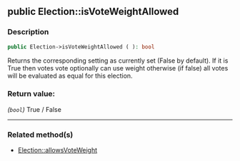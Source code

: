 ## public Election::isVoteWeightAllowed

### Description    

```php
public Election->isVoteWeightAllowed ( ): bool
```

Returns the corresponding setting as currently set (False by default).
If it is True then votes vote optionally can use weight otherwise (if false) all votes will be evaluated as equal for this election.
    

### Return value:   

*(```bool```)* True / False


---------------------------------------

### Related method(s)      

* [Election::allowsVoteWeight](/Docs/MethodsReferences/Election%20Class/public%20Election--allowsVoteWeight.md)    
